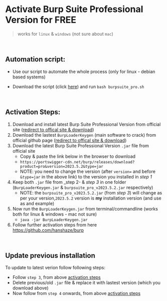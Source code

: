 # Activate Burp Suite Professional Version for FREE
> works for `linux` & `windows` (not sure about `mac`)

<br>

## Automation script:
- Use our script to automate the whole process (only for linux - debian based systems)

- Download the script (click [here](https://github.com/Divinemonk/burpsuite_pro/releases/latest/download/burpsuite_pro.sh)) and run `bash burpsuite_pro.sh`



<br>

## Activation Steps:

1) Download and install latest Burp Suite Professional Version from official site ([redirect to offical site & download](https://portswigger.net/burp/releases))
2) Download the lastest `BurpLoaderKeygen` (main software to crack) from official github page ([redirect to offical site & download](https://github.com/h3110w0r1d-y/BurpLoaderKeygen/releases))
3) Download the latest Burp Suite Professional Version `.jar` file from official site
    - Copy & paste the link below in the browser to download
    - `https://portswigger-cdn.net/burp/releases/download?product=pro&version=2023.5.2&type=jar`
    - NOTE: you need to change the version (after `version=` and before `&type=jar` in the above link) to the version you installed in _step 1_ 
4) Keep both `.jar` file from _step 2- & _step 3_ in one folder (`BurpLoaderKeygen.jar` & `burpsuite_pro_v2023.5.2.jar` respectively)
    - NOTE: the `burpsuite_pro_v2023.5.2.jar` (from _step 3_) will change as per your version,`2023.5.2` version is __my__ installation version (and use as and example)
5) Now run the `BurpLoaderKeygen.jar` from terminal/commandline (works both for linux & windows - mac not sure)
    - `java -jar BurpLoaderKeygen.jar`
6) Follow further activation steps from here https://github.com/hanshaze/burp

<br>

## Update previous installation
To update to latest verion follow following steps:
- Follow `step 3`, from above [activation steps](#activation-steps)
- Delete previous/old `.jar` file & replace it with lastest version (which you download above)
- Now follow from `step 4` onwards, from above [activation steps](#activation-steps)
